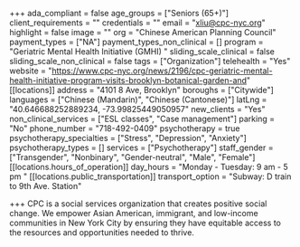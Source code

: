 +++
ada_compliant = false
age_groups = ["Seniors (65+)"]
client_requirements = ""
credentials = ""
email = "xliu@cpc-nyc.org"
highlight = false
image = ""
org = "Chinese American Planning Council"
payment_types = ["NA"]
payment_types_non_clinical = []
program = "Geriatric Mental Health Initiative (GMHI) "
sliding_scale_clinical = false
sliding_scale_non_clinical = false
tags = ["Organization"]
telehealth = "Yes"
website = "https://www.cpc-nyc.org/news/2196/cpc-geriatric-mental-health-initiative-program-visits-brooklyn-botanical-garden-and"
[[locations]]
address = "4101 8 Ave, Brooklyn"
boroughs = ["Citywide"]
languages = ["Chinese (Mandarin)", "Chinese (Cantonese)"]
latLng = "40.646688252889234, -73.99825449050957"
new_clients = "Yes"
non_clinical_services = ["ESL classes", "Case management"]
parking = "No"
phone_number = "718-492-0409"
psychotherapy = true
psychotherapy_specialties = ["Stress", "Depression", "Anxiety"]
psychotherapy_types = []
services = ["Psychotherapy"]
staff_gender = ["Transgender", "Nonbinary", "Gender-neutral", "Male", "Female"]
[[locations.hours_of_operation]]
day_hours = "Monday - Tuesday: 9 am - 5 pm "
[[locations.public_transportation]]
transport_option = "Subway: D train to 9th Ave. Station"

+++
CPC is a social services organization that creates positive social change. We empower Asian American, immigrant, and low-income communities in New York City by ensuring they have equitable access to the resources and opportunities needed to thrive.